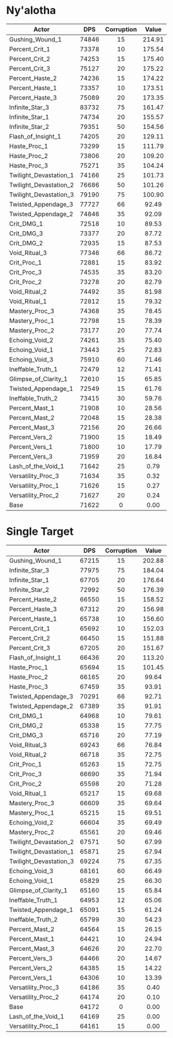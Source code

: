 # Ny'alotha
| Actor | DPS | Corruption | Value |
|---|:---:|:---:|:---:|
|Gushing_Wound_1|74846|15|214.91|
|Percent_Crit_1|73378|10|175.54|
|Percent_Crit_2|74253|15|175.40|
|Percent_Crit_3|75127|20|175.22|
|Percent_Haste_2|74236|15|174.22|
|Percent_Haste_1|73357|10|173.51|
|Percent_Haste_3|75089|20|173.35|
|Infinite_Star_3|83732|75|161.47|
|Infinite_Star_1|74734|20|155.57|
|Infinite_Star_2|79351|50|154.56|
|Flash_of_Insight_1|74205|20|129.11|
|Haste_Proc_1|73299|15|111.79|
|Haste_Proc_2|73806|20|109.20|
|Haste_Proc_3|75271|35|104.24|
|Twilight_Devastation_1|74166|25|101.73|
|Twilight_Devastation_2|76686|50|101.26|
|Twilight_Devastation_3|79190|75|100.90|
|Twisted_Appendage_3|77727|66|92.49|
|Twisted_Appendage_2|74846|35|92.09|
|Crit_DMG_1|72518|10|89.53|
|Crit_DMG_3|73377|20|87.72|
|Crit_DMG_2|72935|15|87.53|
|Void_Ritual_3|77346|66|86.72|
|Crit_Proc_1|72881|15|83.92|
|Crit_Proc_3|74535|35|83.20|
|Crit_Proc_2|73278|20|82.79|
|Void_Ritual_2|74492|35|81.98|
|Void_Ritual_1|72812|15|79.32|
|Mastery_Proc_3|74368|35|78.45|
|Mastery_Proc_1|72798|15|78.39|
|Mastery_Proc_2|73177|20|77.74|
|Echoing_Void_2|74261|35|75.40|
|Echoing_Void_1|73443|25|72.83|
|Echoing_Void_3|75910|60|71.46|
|Ineffable_Truth_1|72479|12|71.41|
|Glimpse_of_Clarity_1|72610|15|65.85|
|Twisted_Appendage_1|72549|15|61.76|
|Ineffable_Truth_2|73415|30|59.76|
|Percent_Mast_1|71908|10|28.56|
|Percent_Mast_2|72048|15|28.38|
|Percent_Mast_3|72156|20|26.66|
|Percent_Vers_2|71900|15|18.49|
|Percent_Vers_1|71800|10|17.79|
|Percent_Vers_3|71959|20|16.84|
|Lash_of_the_Void_1|71642|25|0.79|
|Versatility_Proc_3|71634|35|0.32|
|Versatility_Proc_1|71626|15|0.27|
|Versatility_Proc_2|71627|20|0.24|
|Base|71622|0|0.00|

# Single Target
| Actor | DPS | Corruption | Value |
|---|:---:|:---:|:---:|
|Gushing_Wound_1|67215|15|202.88|
|Infinite_Star_3|77975|75|184.04|
|Infinite_Star_1|67705|20|176.64|
|Infinite_Star_2|72992|50|176.39|
|Percent_Haste_2|66550|15|158.52|
|Percent_Haste_3|67312|20|156.98|
|Percent_Haste_1|65738|10|156.60|
|Percent_Crit_1|65692|10|152.03|
|Percent_Crit_2|66450|15|151.88|
|Percent_Crit_3|67205|20|151.67|
|Flash_of_Insight_1|66436|20|113.20|
|Haste_Proc_1|65694|15|101.45|
|Haste_Proc_2|66165|20|99.64|
|Haste_Proc_3|67459|35|93.91|
|Twisted_Appendage_3|70291|66|92.71|
|Twisted_Appendage_2|67389|35|91.91|
|Crit_DMG_1|64968|10|79.61|
|Crit_DMG_2|65338|15|77.75|
|Crit_DMG_3|65716|20|77.19|
|Void_Ritual_3|69243|66|76.84|
|Void_Ritual_2|66718|35|72.75|
|Crit_Proc_1|65263|15|72.75|
|Crit_Proc_3|66690|35|71.94|
|Crit_Proc_2|65598|20|71.28|
|Void_Ritual_1|65217|15|69.68|
|Mastery_Proc_3|66609|35|69.64|
|Mastery_Proc_1|65215|15|69.51|
|Echoing_Void_2|66604|35|69.49|
|Mastery_Proc_2|65561|20|69.46|
|Twilight_Devastation_2|67571|50|67.99|
|Twilight_Devastation_1|65871|25|67.94|
|Twilight_Devastation_3|69224|75|67.35|
|Echoing_Void_3|68161|60|66.49|
|Echoing_Void_1|65829|25|66.30|
|Glimpse_of_Clarity_1|65160|15|65.84|
|Ineffable_Truth_1|64953|12|65.06|
|Twisted_Appendage_1|65091|15|61.24|
|Ineffable_Truth_2|65799|30|54.23|
|Percent_Mast_2|64564|15|26.15|
|Percent_Mast_1|64421|10|24.94|
|Percent_Mast_3|64626|20|22.70|
|Percent_Vers_3|64466|20|14.67|
|Percent_Vers_2|64385|15|14.22|
|Percent_Vers_1|64306|10|13.39|
|Versatility_Proc_3|64186|35|0.40|
|Versatility_Proc_2|64174|20|0.10|
|Base|64172|0|0.00|
|Lash_of_the_Void_1|64169|25|0.00|
|Versatility_Proc_1|64161|15|0.00|
